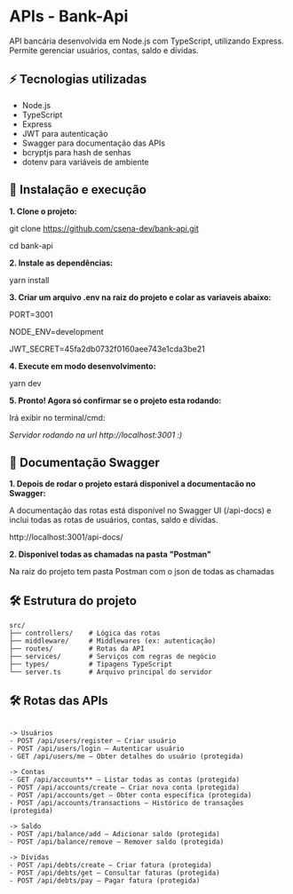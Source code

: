 # APIs - Bank-Api


API bancária desenvolvida em Node.js com TypeScript, utilizando Express.  Permite gerenciar usuários, contas, saldo e dívidas.

## ⚡ Tecnologias utilizadas

- Node.js
- TypeScript
- Express
- JWT para autenticação
- Swagger para documentação das APIs
- bcryptjs para hash de senhas
- dotenv para variáveis de ambiente

## 🔹 Instalação e execução

**1. Clone o projeto:**

git clone https://github.com/csena-dev/bank-api.git

cd bank-api

**2. Instale as dependências:** 

yarn install

**3. Criar um arquivo .env na raiz do projeto e colar as variaveis abaixo:**

PORT=3001

NODE_ENV=development

JWT_SECRET=45fa2db0732f0160aee743e1cda3be21

**4. Execute em modo desenvolvimento:**

yarn dev


**5. Pronto! Agora só confirmar se o projeto esta rodando:**

Irá exibir no terminal/cmd:

*Servidor rodando na url http://localhost:3001 :)*


## 🔹 Documentação Swagger

**1. Depois de rodar o projeto estará disponivel a documentacão no Swagger:**

A documentação das rotas está disponível no Swagger UI (/api-docs) e inclui todas as rotas de usuários, contas, saldo e dívidas.

http://localhost:3001/api-docs/

**2. Disponivel todas as chamadas na pasta "Postman"**

Na raiz do projeto tem pasta Postman com o json de todas as chamadas

## 🛠 Estrutura do projeto

```text
src/
├── controllers/    # Lógica das rotas
├── middleware/     # Middlewares (ex: autenticação)
├── routes/         # Rotas da API
├── services/       # Serviços com regras de negócio
├── types/          # Tipagens TypeScript
└── server.ts       # Arquivo principal do servidor

```

## 🛠 Rotas das APIs

```text

-> Usuários
- POST /api/users/register – Criar usuário
- POST /api/users/login – Autenticar usuário
- GET /api/users/me – Obter detalhes do usuário (protegida)

-> Contas
- GET /api/accounts** – Listar todas as contas (protegida)
- POST /api/accounts/create – Criar nova conta (protegida)
- POST /api/accounts/get – Obter conta específica (protegida)
- POST /api/accounts/transactions – Histórico de transações (protegida)

-> Saldo
- POST /api/balance/add – Adicionar saldo (protegida)
- POST /api/balance/remove – Remover saldo (protegida)

-> Dívidas
- POST /api/debts/create – Criar fatura (protegida)
- POST /api/debts/get – Consultar faturas (protegida)
- POST /api/debts/pay – Pagar fatura (protegida)

```



